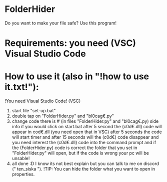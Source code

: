 # FolderHider
Do you want to make your file safe? Use this program!
# Requirements: you need (VSC) Visual Studio Code

# How to use it (also in "!how to use it.txt!"):
!You need Visual Studio Code! (VSC)
1. start file "set-up.bat"
2. double tap on "FolderHider.py" and "bl0cag€.py"
3. change code there is # (in files "FolderHider.py" and "bl0cag€.py)
side info if you would click on start.bat after 5 second the (c0d€.dll) code will appear in cod€.dll (you need open that in VSC) after 5 seconds the code will start timer and after 15 seconds will the (c0d€) code disappear and you need interest the (c0d€.dll) code into the command prompt and if the (FolderHider.py) code is correct the folder that you set in "FolderHider.py" will open, but if the code is wrong your pc will be unsable!
4. all done :D
I know its not best explain but you can talk to me on discord (" ten_siska ").
!TIP: You can hide the folder what you want to open in properties.
